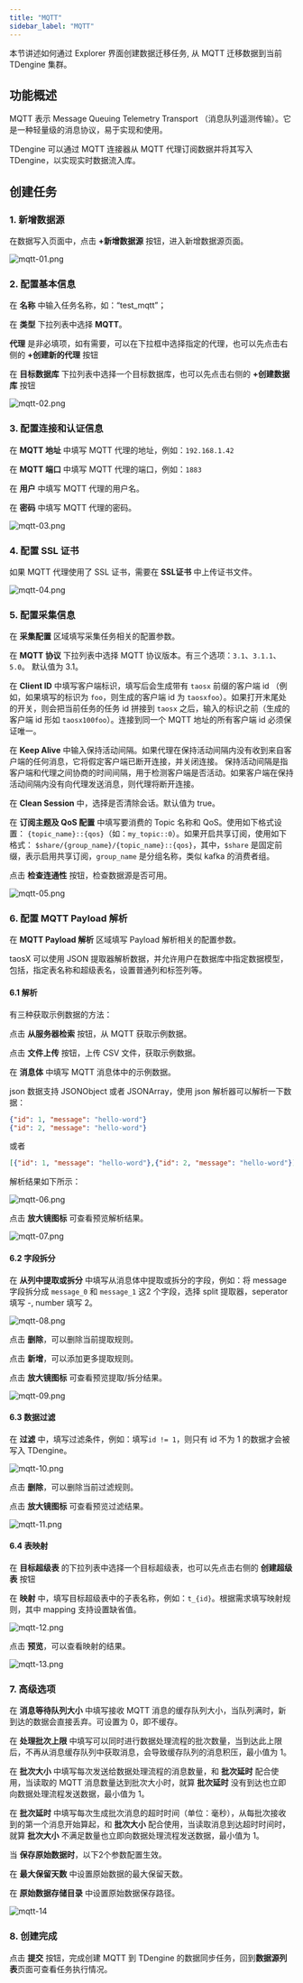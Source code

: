 ```yaml
---
title: "MQTT"
sidebar_label: "MQTT"
---
```


本节讲述如何通过 Explorer 界面创建数据迁移任务, 从 MQTT 迁移数据到当前 TDengine 集群。

## 功能概述

MQTT 表示 Message Queuing Telemetry Transport （消息队列遥测传输）。它是一种轻量级的消息协议，易于实现和使用。

TDengine 可以通过 MQTT 连接器从 MQTT 代理订阅数据并将其写入 TDengine，以实现实时数据流入库。

## 创建任务

### 1. 新增数据源

在数据写入页面中，点击 **+新增数据源** 按钮，进入新增数据源页面。

![mqtt-01.png](./mqtt-01.png)

### 2. 配置基本信息

在 **名称** 中输入任务名称，如：“test_mqtt”；

在 **类型** 下拉列表中选择 **MQTT**。

**代理** 是非必填项，如有需要，可以在下拉框中选择指定的代理，也可以先点击右侧的 **+创建新的代理** 按钮

在 **目标数据库** 下拉列表中选择一个目标数据库，也可以先点击右侧的 **+创建数据库** 按钮

![mqtt-02.png](./mqtt-02.png)

### 3. 配置连接和认证信息

在 **MQTT 地址** 中填写 MQTT 代理的地址，例如：`192.168.1.42`

在 **MQTT 端口** 中填写 MQTT 代理的端口，例如：`1883`

在 **用户** 中填写 MQTT 代理的用户名。

在 **密码** 中填写 MQTT 代理的密码。


![mqtt-03.png](./mqtt-03.png)

### 4. 配置 SSL 证书

如果 MQTT 代理使用了 SSL 证书，需要在 **SSL证书** 中上传证书文件。

![mqtt-04.png](./mqtt-04.png)

### 5. 配置采集信息

在 **采集配置** 区域填写采集任务相关的配置参数。

在 **MQTT 协议** 下拉列表中选择 MQTT 协议版本。有三个选项：`3.1`、`3.1.1`、`5.0`。 默认值为 3.1。

在 **Client ID** 中填写客户端标识，填写后会生成带有 `taosx` 前缀的客户端 id （例如，如果填写的标识为 `foo`，则生成的客户端 id 为 `taosxfoo`）。如果打开末尾处的开关，则会把当前任务的任务 id 拼接到 `taosx` 之后，输入的标识之前（生成的客户端 id 形如 `taosx100foo`）。连接到同一个 MQTT 地址的所有客户端 id 必须保证唯一。

在 **Keep Alive** 中输入保持活动间隔。如果代理在保持活动间隔内没有收到来自客户端的任何消息，它将假定客户端已断开连接，并关闭连接。
保持活动间隔是指客户端和代理之间协商的时间间隔，用于检测客户端是否活动。如果客户端在保持活动间隔内没有向代理发送消息，则代理将断开连接。

在 **Clean Session** 中，选择是否清除会话。默认值为 true。

在 **订阅主题及 QoS 配置** 中填写要消费的 Topic 名称和 QoS。使用如下格式设置： `{topic_name}::{qos}`（如：`my_topic::0`）。如果开启共享订阅，使用如下格式： `$share/{group_name}/{topic_name}::{qos}`，其中，`$share` 是固定前缀，表示启用共享订阅，`group_name` 是分组名称，类似 kafka 的消费者组。

点击 **检查连通性** 按钮，检查数据源是否可用。

![mqtt-05.png](./mqtt-05.png)

### 6. 配置 MQTT Payload 解析

在 **MQTT Payload 解析** 区域填写 Payload 解析相关的配置参数。

taosX 可以使用 JSON 提取器解析数据，并允许用户在数据库中指定数据模型，包括，指定表名称和超级表名，设置普通列和标签列等。

#### 6.1 解析

有三种获取示例数据的方法：

点击 **从服务器检索** 按钮，从 MQTT 获取示例数据。

点击 **文件上传** 按钮，上传 CSV 文件，获取示例数据。

在 **消息体** 中填写 MQTT 消息体中的示例数据。

json 数据支持 JSONObject 或者 JSONArray，使用 json 解析器可以解析一下数据：

``` json
{"id": 1, "message": "hello-word"}
{"id": 2, "message": "hello-word"}
```

或者

``` json
[{"id": 1, "message": "hello-word"},{"id": 2, "message": "hello-word"}]
```

解析结果如下所示：

![mqtt-06.png](./mqtt-06.png)

点击 **放大镜图标**  可查看预览解析结果。

![mqtt-07.png](./mqtt-07.png)

#### 6.2 字段拆分

在 **从列中提取或拆分** 中填写从消息体中提取或拆分的字段，例如：将 message 字段拆分成 `message_0` 和 `message_1` 这2 个字段，选择 split 提取器，seperator 填写 -, number 填写 2。

![mqtt-08.png](./mqtt-08.png)

点击 **删除**，可以删除当前提取规则。

点击 **新增**，可以添加更多提取规则。

点击 **放大镜图标** 可查看预览提取/拆分结果。

![mqtt-09.png](./mqtt-09.png)

#### 6.3 数据过滤

在 **过滤** 中，填写过滤条件，例如：填写`id != 1`，则只有 id 不为 1 的数据才会被写入 TDengine。

![mqtt-10.png](./mqtt-10.png)

点击 **删除**，可以删除当前过滤规则。

点击 **放大镜图标** 可查看预览过滤结果。

![mqtt-11.png](./mqtt-11.png)

#### 6.4 表映射

在 **目标超级表** 的下拉列表中选择一个目标超级表，也可以先点击右侧的 **创建超级表** 按钮

在 **映射** 中，填写目标超级表中的子表名称，例如：`t_{id}`。根据需求填写映射规则，其中 mapping 支持设置缺省值。

![mqtt-12.png](./mqtt-12.png)

点击 **预览**，可以查看映射的结果。

![mqtt-13.png](./mqtt-13.png)

### 7. 高级选项

在 **消息等待队列大小** 中填写接收 MQTT 消息的缓存队列大小，当队列满时，新到达的数据会直接丢弃。可设置为 0，即不缓存。

在 **处理批次上限** 中填写可以同时进行数据处理流程的批次数量，当到达此上限后，不再从消息缓存队列中获取消息，会导致缓存队列的消息积压，最小值为 1。

在 **批次大小** 中填写每次发送给数据处理流程的消息数量，和 **批次延时** 配合使用，当读取的 MQTT 消息数量达到批次大小时，就算 **批次延时** 没有到达也立即向数据处理流程发送数据，最小值为 1。

在 **批次延时** 中填写每次生成批次消息的超时时间（单位：毫秒），从每批次接收到的第一个消息开始算起，和 **批次大小** 配合使用，当读取消息到达超时时间时，就算 **批次大小** 不满足数量也立即向数据处理流程发送数据，最小值为 1。

当 **保存原始数据时**，以下2个参数配置生效。

在 **最大保留天数** 中设置原始数据的最大保留天数。

在 **原始数据存储目录** 中设置原始数据保存路径。

![mqtt-14](./mqtt-14.png)

### 8. 创建完成

点击 **提交** 按钮，完成创建 MQTT 到 TDengine 的数据同步任务，回到**数据源列表**页面可查看任务执行情况。
